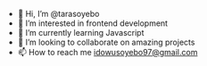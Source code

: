 - 👋 Hi, I’m @tarasoyebo
- 👀 I’m interested in frontend development
- 🌱 I’m currently learning Javascript
- 💞️ I’m looking to collaborate on amazing projects
- 📫 How to reach me idowusoyebo97@gmail.com

<!---
tarasoyebo/tarasoyebo is a ✨ special ✨ repository because its `README.md` (this file) appears on your GitHub profile.
You can click the Preview link to take a look at your changes.
--->

